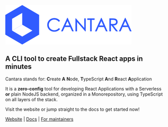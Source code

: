 ![Cantara](docs/static/img/cantara.svg 'Cantara Logo')

## A CLI tool to create Fullstack React apps in minutes

Cantara stands for: **C**reate **A** **N**ode, **T**ypeScript **A**nd **R**eact **A**pplication

It is a **zero-config** tool for developing React Applications with a Serverless **or** plain NodeJS backend, organized in a Monorepository, using TypeScript on all layers of the stack.

Visit the website or jump straight to the docs to get started now!

[Website](https://cantara.js.org) | [Docs](http://localhost:3000/cantara/docs/introduction) | [For maintainers](https://cantara.js.org/docs/maintainers_intro)

